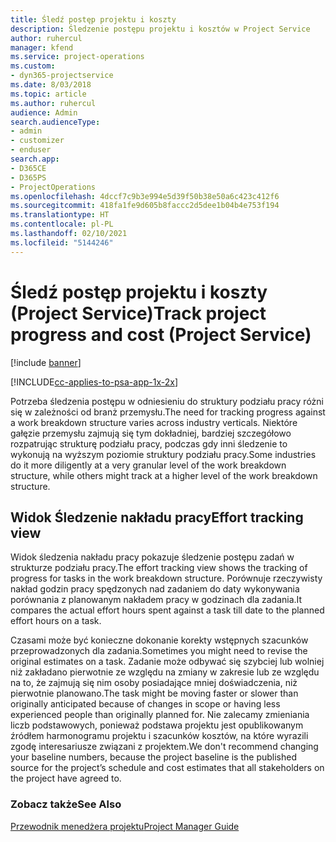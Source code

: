 ```yaml
---
title: Śledź postęp projektu i koszty
description: Śledzenie postępu projektu i kosztów w Project Service
author: ruhercul
manager: kfend
ms.service: project-operations
ms.custom:
- dyn365-projectservice
ms.date: 8/03/2018
ms.topic: article
ms.author: ruhercul
audience: Admin
search.audienceType:
- admin
- customizer
- enduser
search.app:
- D365CE
- D365PS
- ProjectOperations
ms.openlocfilehash: 4dccf7c9b3e994e5d39f50b38e50a6c423c412f6
ms.sourcegitcommit: 418fa1fe9d605b8faccc2d5dee1b04b4e753f194
ms.translationtype: HT
ms.contentlocale: pl-PL
ms.lasthandoff: 02/10/2021
ms.locfileid: "5144246"
---
```

# <a name="track-project-progress-and-cost-project-service"></a><span data-ttu-id="75dc9-103">Śledź postęp projektu i koszty (Project Service)</span><span class="sxs-lookup"><span data-stu-id="75dc9-103">Track project progress and cost (Project Service)</span></span>

[!include [banner](../includes/psa-now-project-operations.md)]

[!INCLUDE[cc-applies-to-psa-app-1x-2x](../includes/cc-applies-to-psa-app-1x-2x.md)]

<span data-ttu-id="75dc9-104">Potrzeba śledzenia postępu w odniesieniu do struktury podziału pracy różni się w zależności od branż przemysłu.</span><span class="sxs-lookup"><span data-stu-id="75dc9-104">The need for tracking progress against a work breakdown structure varies across industry verticals.</span></span> <span data-ttu-id="75dc9-105">Niektóre gałęzie przemysłu zajmują się tym dokładniej, bardziej szczegółowo rozpatrując strukturę podziału pracy, podczas gdy inni śledzenie to wykonują na wyższym poziomie struktury podziału pracy.</span><span class="sxs-lookup"><span data-stu-id="75dc9-105">Some industries do it more diligently at a very granular level of the work breakdown structure, while others might track at a higher level of the work breakdown structure.</span></span>  
  
## <a name="effort-tracking-view"></a><span data-ttu-id="75dc9-106">Widok Śledzenie nakładu pracy</span><span class="sxs-lookup"><span data-stu-id="75dc9-106">Effort tracking view</span></span>  
<span data-ttu-id="75dc9-107">Widok śledzenia nakładu pracy pokazuje śledzenie postępu zadań w strukturze podziału pracy.</span><span class="sxs-lookup"><span data-stu-id="75dc9-107">The effort tracking view shows the tracking of progress for tasks in the work breakdown structure.</span></span> <span data-ttu-id="75dc9-108">Porównuje rzeczywisty nakład godzin pracy spędzonych nad zadaniem do daty wykonywania porównania z planowanym nakładem pracy w godzinach dla zadania.</span><span class="sxs-lookup"><span data-stu-id="75dc9-108">It compares the actual effort hours spent against a task till date to the planned effort hours on a task.</span></span>  
  
<span data-ttu-id="75dc9-109">Czasami może być konieczne dokonanie korekty wstępnych szacunków przeprowadzonych dla zadania.</span><span class="sxs-lookup"><span data-stu-id="75dc9-109">Sometimes you might need to revise the original estimates on a task.</span></span> <span data-ttu-id="75dc9-110">Zadanie może odbywać się szybciej lub wolniej niż zakładano pierwotnie ze względu na zmiany w zakresie lub ze względu na to, że zajmują się nim osoby posiadające mniej doświadczenia, niż pierwotnie planowano.</span><span class="sxs-lookup"><span data-stu-id="75dc9-110">The task might be moving faster or slower than originally anticipated because of changes in scope or having less experienced people than originally planned for.</span></span> <span data-ttu-id="75dc9-111">Nie zalecamy zmieniania liczb podstawowych, ponieważ podstawa projektu jest opublikowanym źródłem harmonogramu projektu i szacunków kosztów, na które wyrazili zgodę interesariusze związani z projektem.</span><span class="sxs-lookup"><span data-stu-id="75dc9-111">We don't recommend changing your baseline numbers, because the project baseline is the published source for the project’s schedule and cost estimates that all stakeholders on the project have agreed to.</span></span>  
  
### <a name="see-also"></a><span data-ttu-id="75dc9-112">Zobacz także</span><span class="sxs-lookup"><span data-stu-id="75dc9-112">See Also</span></span>  
 [<span data-ttu-id="75dc9-113">Przewodnik menedżera projektu</span><span class="sxs-lookup"><span data-stu-id="75dc9-113">Project Manager Guide</span></span>](../psa/project-manager-guide.md)
